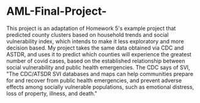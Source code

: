 # AML-Final-Project-

This project is an adaptation of Homework 5's example project that predicted county clusters based on household trends and social vulnerability index, which intends to make it less exploratory and more decision based. My project takes the same data obtained via CDC and ASTDR, and uses it to predict which counties will experience the greatest number of covid cases, based on the established relationship between social vulnerability and public health emergencies. The CDC says of SVI, "The CDC/ATSDR SVI databases and maps can help communities prepare for and recover from public health emergencies, and prevent adverse effects among socially vulnerable populations, such as emotional distress, loss of property, illness, and death." 

